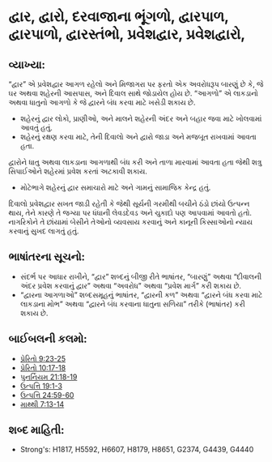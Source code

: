 # દ્વાર, દ્વારો, દરવાજાના ભૂંગળો, દ્વારપાળ, દ્વારપાળો, દ્વારસ્તંભો, પ્રવેશદ્વાર, પ્રવેશદ્વારો, 

## વ્યાખ્યા: 

“દ્વાર” એ પ્રવેશદ્વાર આગળ રહેલો અને મિજાગરા પર ફરતો એક અવરોધરૂપ બારણું છે કે, જે ઘર અથવા શહેરની આસપાસ, અને દિવાલ સાથે જોડાયેલ હોય છે.
“આગળો” એ લાકડાનો અથવા ધાતુનો આગળો કે જે દ્વારને બંધ કરવા માટે ખસેડી શકાય છે.

* શહેરનું દ્વાર લોકો, પ્રાણીઓ, અને માલને શહેરની અંદર અને બહાર જવા માટે ખોલવામાં આવતું હતું.
* શહેરનું રક્ષણ કરવા માટે, તેની દિવાલો અને દ્વારો જાડા અને મજબૂત રાખવામાં આવતા હતા.

દ્વારોને ધાતુ અથવા લાકડાના આગળાથી બંધ કરી અને તાળા મારવામાં આવતા હતા જેથી શત્રુ સિપાઈઓને શહેરમાં પ્રવેશ કરતાં અટકાવી શકાય.

* મોટેભાગે શહેરનું દ્વાર સમાચારો માટે અને ગામનું સામાજિક કેન્દ્ર હતું.

દિવાલો પ્રવેશદ્વાર સખત જાડી રહેતી કે જેથી સૂર્યની ગરમીથી બચીને ઠંડો છાંયો ઉત્પન્ન થાય, તેને કારણે તે જગ્યા પર ધંધાની લેવડદેવડ અને ચુકાદો પણ આપવામાં આવતો હતો.
નાગરિકોને તે છાંયામાં બેસીને તેઓનો વ્યવસાય કરવાનું અને કાનૂની કિસ્સાઓનો ન્યાય કરવાનું સુખદ લાગતું હતું.

## ભાષાંતરના સૂચનો: 

* સંદર્ભ પર આધાર રાખીને, “દ્વાર” શબ્દનું બીજી રીતે ભાષાંતર, “બારણું” અથવા “દીવાલની અંદર પ્રવેશ કરવાનું દ્વાર” અથવા “અવરોધ” અથવા “પ્રવેશ માર્ગ” કરી શકાય છે.
* “દ્વારના આગળાઓ” શબ્દસમૂહનું ભાષાંતર, “દ્વારની કળ” અથવા “દ્વારને બંધ કરવા માટે લાકડાના મોભ” અથવા “દ્વારને બંધ કરવાના ધાતુના સળિયા” તરીકે (ભાષાંતર) કરી શકાય છે.

## બાઈબલની કલમો: 

* [પ્રેરિતો 9:23-25](rc://gu/tn/help/act/09/23)
* [પ્રેરિતો 10:17-18](rc://gu/tn/help/act/10/17)
* [પુનર્નિયમ 21:18-19](rc://gu/tn/help/deu/21/18)
* [ઉત્પત્તિ 19:1-3](rc://gu/tn/help/gen/19/01)
* [ઉત્પત્તિ 24:59-60](rc://gu/tn/help/gen/24/59)
* [માથ્થી 7:13-14](rc://gu/tn/help/mat/07/13)

## શબ્દ માહિતી: 

* Strong's: H1817, H5592, H6607, H8179, H8651, G2374, G4439, G4440
